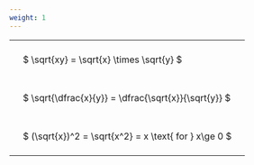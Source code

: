 ```yaml
---
weight: 1
---
```


<style type="text/css">
#T_0b236 th.col_heading {
  text-align: left;
  font-size: 1em;
}
#T_0b236 td {
  text-align: left;
  font-size: 1em;
  padding: 1.5em;
}
</style>
<table id="T_0b236">
  <thead>
  </thead>
  <tbody>
    <tr>
      <td id="T_0b236_row0_col0" class="data row0 col0" >$ \sqrt{xy} = \sqrt{x} \times \sqrt{y} $</td>
    </tr>
    <tr>
      <td id="T_0b236_row1_col0" class="data row1 col0" >$ \sqrt{\dfrac{x}{y}} = \dfrac{\sqrt{x}}{\sqrt{y}} $</td>
    </tr>
    <tr>
      <td id="T_0b236_row2_col0" class="data row2 col0" >$ (\sqrt{x})^2 = \sqrt{x^2} = x \text{ for } x\ge 0 $</td>
    </tr>
  </tbody>
</table>
